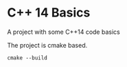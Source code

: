 # C++ 14 Basics #
A project with some C++14 code basics

The project is cmake based.
```
cmake --build
```
